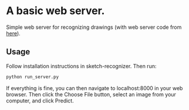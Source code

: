 # A basic web server.

Simple web server for recognizing drawings (with web server code from [here](https://gist.github.com/UniIsland/3346170)).

## Usage

Follow installation instructions in sketch-recognizer. 
Then run:

```python
python run_server.py
```

If everything is fine, you can then navigate to localhost:8000 in your web browser.
Then click the Choose File button, select an image from your computer, and click Predict.

